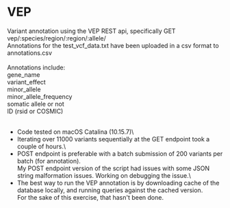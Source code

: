 # VEP
Variant annotation using the VEP REST api, specifically GET vep/:species/region/:region/:allele/ \
Annotations for the test_vcf_data.txt have been uploaded in a csv format to annotations.csv\
\
Annotations include:\
gene_name\
variant_effect\
minor_allele\
minor_allele_frequency\
somatic allele or not\
ID (rsid or COSMIC)
<br/>
<br/>
- Code tested on macOS Catalina (10.15.7)\
- Iterating over 11000 variants sequentially at the GET endpoint took a couple of hours.\
- POST endpoint is preferable with a batch submission of 200 variants per batch (for annotation).\
  My POST endpoint version of the script had issues with some JSON string malformation issues. Working on debugging the issue.\
- The best way to run the VEP annotation is by downloading cache of the database locally, and running queries against the cached version.\
  For the sake of this exercise, that hasn't been done.

